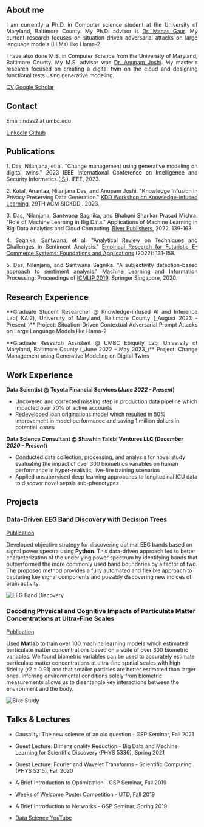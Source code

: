 ## About me

<p align="justify">I am currently a Ph.D. in Computer science student at the University of Maryland, Baltimore County. My Ph.D. advisor is <a href="https://manasgaur.github.io/">Dr. Manas Gaur</a>. My current research focuses on situation-driven adversarial attacks on large language models (LLMs) like Llama-2.</p>

<p align="justify">I have also done M.S. in Computer Science from the University of Maryland, Baltimore County. My M.S. advisor was <a href="https://cybersecurity.umbc.edu/anupam-joshi/">Dr. Anupam Joshi</a>. My master's research focused on creating a digital twin on the cloud and designing functional tests using generative modeling.</p>

[CV](/assets/img/Nilanjana-Das-CV.pdf)  [Google Scholar](https://scholar.google.com/citations?user=Mtt01lIAAAAJ&hl=en)

## Contact

Email: ndas2 at umbc.edu

[LinkedIn](https://www.linkedin.com/in/nilanjana-das-390740169/)  [Github](https://github.com/Nilanjana010)

## Publications
<p align="justify">1. Das, Nilanjana, et al. "Change management using generative modeling on digital twins." 2023 IEEE International Conference on Intelligence and Security Informatics (<a href="https://ieee-isi.org/2023/">ISI</a>). IEEE, 2023.</p>
<p align="justify">2. Kotal, Anantaa, Nilanjana Das, and Anupam Joshi. "Knowledge Infusion in Privacy Preserving Data Generation." <a href="https://aiisc.ai/kiml2023/index.html">KDD Workshop on Knowledge-infused Learning</a>, 29TH ACM SIGKDD,. 2023.</p>
<p align="justify">3. Das, Nilanjana, Santwana Sagnika, and Bhabani Shankar Prasad Mishra. "Role of Machine Learning in Big Data." Applications of Machine Learning in Big-Data Analytics and Cloud Computing. <a href="https://ieeexplore.ieee.org/document/9478284">River Publishers</a>, 2022. 139-163.</p>
<p align="justify">4. Sagnika, Santwana, et al. "Analytical Review on Techniques and Challenges in Sentiment Analysis." <a href="https://www.igi-global.com/chapter/analytical-review-on-techniques-and-challenges-in-sentiment-analysis/309672">Empirical Research for Futuristic E-Commerce Systems: Foundations and Applications</a> (2022): 131-158.</p>
<p align="justify">5. Das, Nilanjana, and Santwana Sagnika. "A subjectivity detection-based approach to sentiment analysis." Machine Learning and Information Processing: Proceedings of <a href="https://link.springer.com/chapter/10.1007/978-981-15-1884-3_14">ICMLIP 2019</a>. Springer Singapore, 2020.</p>

## Research Experience

<p align="justify">**Graduate Student Researcher @ Knowledge-infused AI and Inference Lab( KAI2), University of Maryland, Baltimore County  (_August 2023 - Present_)**
Project: Situation-Driven Contextual Adversarial Prompt Attacks on Large Language Models like Llama-2</p>

<p align="justify">**Graduate Research Assistant @ UMBC Ebiquity Lab, University of Maryland, Baltimore County  (_June 2022 - May 2023_)**
Project: Change Management using Generative Modeling on Digital Twins</p>

## Work Experience
**Data Scientist @ Toyota Financial Services (_June 2022 - Present_)**
- Uncovered and corrected missing step in production data pipeline which impacted over 70% of active accounts
- Redeveloped loan originations model which resulted in 50% improvement in model performance and saving 1 million dollars in potential losses

**Data Science Consultant @ Shawhin Talebi Ventures LLC (_December 2020 - Present_)**
- Conducted data collection, processing, and analysis for novel study evaluating the impact of over 300 biometrics variables on human performance in hyper-realistic, live-fire training scenarios
- Applied unsupervised deep learning approaches to longitudinal ICU data to discover novel sepsis sub-phenotypes

## Projects
### Data-Driven EEG Band Discovery with Decision Trees
[Publication](https://www.mdpi.com/1424-8220/22/8/3048)

Developed objective strategy for discovering optimal EEG bands based on signal power spectra using **Python**. This data-driven approach led to better characterization of the underlying power spectrum by identifying bands that outperformed the more commonly used band boundaries by a factor of two. The proposed method provides a fully automated and flexible approach to capturing key signal components and possibly discovering new indices of brain activity.

![EEG Band Discovery](/assets/img/eeg_band_discovery.jpeg)

### Decoding Physical and Cognitive Impacts of Particulate Matter Concentrations at Ultra-Fine Scales
[Publication](https://www.mdpi.com/1424-8220/22/11/4240)

Used **Matlab** to train over 100 machine learning models which estimated particulate matter concentrations based on a suite of over 300 biometric variables. We found biometric variables can be used to accurately estimate particulate matter concentrations at ultra-fine spatial scales with high fidelity (r2 = 0.91) and that smaller particles are better estimated than larger ones. Inferring environmental conditions solely from biometric measurements allows us to disentangle key interactions between the environment and the body.

![Bike Study](/assets/img/bike_study.jpeg)

## Talks & Lectures
- Causality: The new science of an old question - GSP Seminar, Fall 2021
- Guest Lecture: Dimensionality Reduction - Big Data and Machine Learning for Scientific Discovery (PHYS 5336), Spring 2021
- Guest Lecture: Fourier and Wavelet Transforms - Scientific Computing (PHYS 5315), Fall 2020
- A Brief Introduction to Optimization - GSP Seminar, Fall 2019
- Weeks of Welcome Poster Competition - UTD, Fall 2019
- A Brief Introduction to Networks - GSP Seminar, Spring 2019

- [Data Science YouTube](https://www.youtube.com/channel/UCa9gErQ9AE5jT2DZLjXBIdA)
